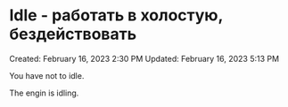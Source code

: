 # Idle - работать в холостую, бездействовать

Created: February 16, 2023 2:30 PM
Updated: February 16, 2023 5:13 PM

You have not to idle.

The engin is idling.